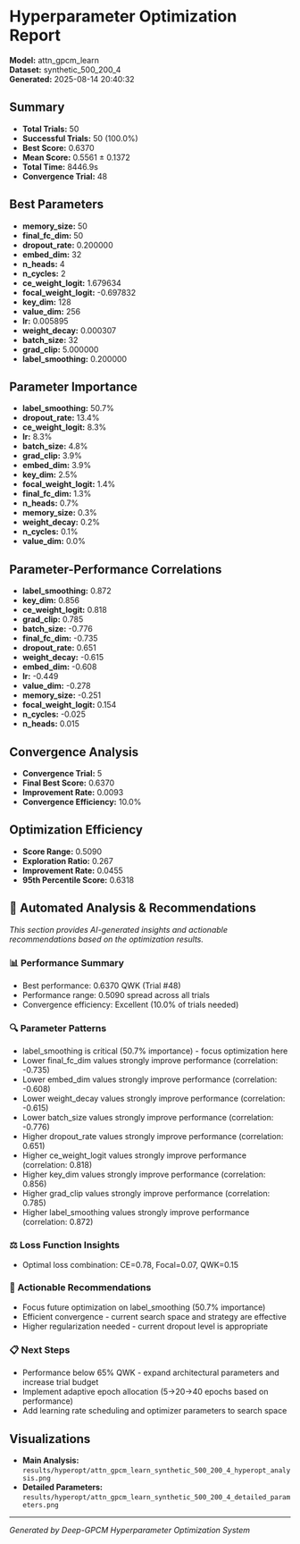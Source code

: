 # Hyperparameter Optimization Report

**Model:** attn_gpcm_learn  
**Dataset:** synthetic_500_200_4  
**Generated:** 2025-08-14 20:40:32  

## Summary

- **Total Trials:** 50
- **Successful Trials:** 50 (100.0%)
- **Best Score:** 0.6370
- **Mean Score:** 0.5561 ± 0.1372
- **Total Time:** 8446.9s
- **Convergence Trial:** 48

## Best Parameters

- **memory_size:** 50
- **final_fc_dim:** 50
- **dropout_rate:** 0.200000
- **embed_dim:** 32
- **n_heads:** 4
- **n_cycles:** 2
- **ce_weight_logit:** 1.679634
- **focal_weight_logit:** -0.697832
- **key_dim:** 128
- **value_dim:** 256
- **lr:** 0.005895
- **weight_decay:** 0.000307
- **batch_size:** 32
- **grad_clip:** 5.000000
- **label_smoothing:** 0.200000

## Parameter Importance

- **label_smoothing:** 50.7%
- **dropout_rate:** 13.4%
- **ce_weight_logit:** 8.3%
- **lr:** 8.3%
- **batch_size:** 4.8%
- **grad_clip:** 3.9%
- **embed_dim:** 3.9%
- **key_dim:** 2.5%
- **focal_weight_logit:** 1.4%
- **final_fc_dim:** 1.3%
- **n_heads:** 0.7%
- **memory_size:** 0.3%
- **weight_decay:** 0.2%
- **n_cycles:** 0.1%
- **value_dim:** 0.0%

## Parameter-Performance Correlations

- **label_smoothing:** 0.872
- **key_dim:** 0.856
- **ce_weight_logit:** 0.818
- **grad_clip:** 0.785
- **batch_size:** -0.776
- **final_fc_dim:** -0.735
- **dropout_rate:** 0.651
- **weight_decay:** -0.615
- **embed_dim:** -0.608
- **lr:** -0.449
- **value_dim:** -0.278
- **memory_size:** -0.251
- **focal_weight_logit:** 0.154
- **n_cycles:** -0.025
- **n_heads:** 0.015

## Convergence Analysis

- **Convergence Trial:** 5
- **Final Best Score:** 0.6370
- **Improvement Rate:** 0.0093
- **Convergence Efficiency:** 10.0%

## Optimization Efficiency

- **Score Range:** 0.5090
- **Exploration Ratio:** 0.267
- **Improvement Rate:** 0.0455
- **95th Percentile Score:** 0.6318

## 🤖 Automated Analysis & Recommendations

*This section provides AI-generated insights and actionable recommendations based on the optimization results.*

### 📊 Performance Summary

- Best performance: 0.6370 QWK (Trial #48)
- Performance range: 0.5090 spread across all trials
- Convergence efficiency: Excellent (10.0% of trials needed)

### 🔍 Parameter Patterns

- label_smoothing is critical (50.7% importance) - focus optimization here
- Lower final_fc_dim values strongly improve performance (correlation: -0.735)
- Lower embed_dim values strongly improve performance (correlation: -0.608)
- Lower weight_decay values strongly improve performance (correlation: -0.615)
- Lower batch_size values strongly improve performance (correlation: -0.776)
- Higher dropout_rate values strongly improve performance (correlation: 0.651)
- Higher ce_weight_logit values strongly improve performance (correlation: 0.818)
- Higher key_dim values strongly improve performance (correlation: 0.856)
- Higher grad_clip values strongly improve performance (correlation: 0.785)
- Higher label_smoothing values strongly improve performance (correlation: 0.872)

### ⚖️ Loss Function Insights

- Optimal loss combination: CE=0.78, Focal=0.07, QWK=0.15

### 🚀 Actionable Recommendations

- Focus future optimization on label_smoothing (50.7% importance)
- Efficient convergence - current search space and strategy are effective
- Higher regularization needed - current dropout level is appropriate

### 📋 Next Steps

- Performance below 65% QWK - expand architectural parameters and increase trial budget
- Implement adaptive epoch allocation (5→20→40 epochs based on performance)
- Add learning rate scheduling and optimizer parameters to search space

## Visualizations

- **Main Analysis:** `results/hyperopt/attn_gpcm_learn_synthetic_500_200_4_hyperopt_analysis.png`
- **Detailed Parameters:** `results/hyperopt/attn_gpcm_learn_synthetic_500_200_4_detailed_parameters.png`

---
*Generated by Deep-GPCM Hyperparameter Optimization System*
